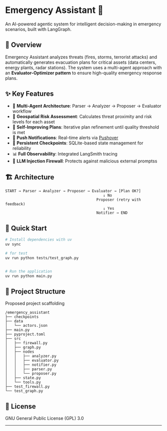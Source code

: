 # Emergency Assistant 🚨

An AI-powered agentic system for intelligent decision-making in emergency scenarios, built with LangGraph.

## 🎯 Overview

Emergency Assistant analyzes threats (fires, storms, terrorist attacks) and automatically generates evacuation plans for critical assets (data centers, energy plants, radar stations). The system uses a multi-agent approach with an **Evaluator-Optimizer pattern** to ensure high-quality emergency response plans.

## ✨ Key Features

- 🤖 **Multi-Agent Architecture**: Parser → Analyzer → Proposer → Evaluator workflow
- 📍 **Geospatial Risk Assessment**: Calculates threat proximity and risk levels for each asset
- 🔄 **Self-Improving Plans**: Iterative plan refinement until quality threshold is met
- 📲 **Push Notifications**: Real-time alerts via [Pushover](https://pushover.net/)
- 💾 **Persistent Checkpoints**: SQLite-based state management for reliability
- 📊 **Full Observability**: Integrated LangSmith tracing
- 🧱 **LLM Injection Firewall**: Protects against malicious external promptss
<!-- - 🎨 **Interactive UI**: Gradio interface with map visualization -->

## 🏗️ Architecture

```
START → Parser → Analyzer → Proposer → Evaluator → [Plan OK?]
                                            ↓ No
                                         Proposer (retry with feedback)
                                            ↓ Yes
                                         Notifier → END
```

## 🚀 Quick Start

```bash
# Install dependencies with uv
uv sync

# for test
uv run python tests/test_graph.py


# Run the application
uv run python main.py
```

## 📁 Project Structure
Proposed project scaffolding
```
/emergency_assistant
├── checkpoints
├── data
│   └── actors.json
├── main.py
├── pyproject.toml
├── src
│   ├── firewall.py
│   ├── graph.py
│   ├── nodes
│   │   ├── analyzer.py
│   │   ├── evaluator.py
│   │   ├── notifier.py
│   │   ├── parser.py
│   │   └── proposer.py
│   ├── state.py
│   └── tools.py
├── test_firewall.py
└── test_graph.py
```

## 📝 License

GNU General Public License (GPL) 3.0

---

 <!-- tree -I "__pycache__|agents_crewai_tactical_multimodal.egg-info|__init__.py|inputs|uv.lock|README.md|tests|*.log|*.db*|*.png|*.PNG" -->
